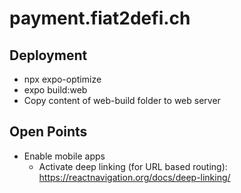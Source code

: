 # payment.fiat2defi.ch

## Deployment
* npx expo-optimize
* expo build:web
* Copy content of web-build folder to web server

## Open Points
* Enable mobile apps
    * Activate deep linking (for URL based routing): https://reactnavigation.org/docs/deep-linking/